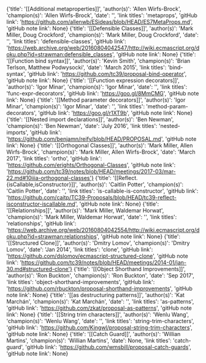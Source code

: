 {'title': '[[Additional metaproperties]]', 'author(s)': 'Allen Wirfs-Brock', 'champion(s)': 'Allen Wirfs-Brock', 'date': '', 'link titles': 'metaprops', 'gitHub link': 'https://github.com/allenwb/ESideas/blob/HEAD/ES7MetaProps.md', 'gitHub note link': None}
{'title': '[[Defensible Classes]]', 'author(s)': 'Mark Miller, Doug Crockford', 'champion(s)': 'Mark Miller, Doug Crockford', 'date': '', 'link titles': 'defensible-classes', 'gitHub link': 'https://web.archive.org/web/20160804042547/http://wiki.ecmascript.org/doku.php?id=strawman:defensible_classes', 'gitHub note link': None}
{'title': '[[Function bind syntax]]', 'author(s)': 'Kevin Smith', 'champion(s)': 'Brian Terlson, Matthew Podwysocki', 'date': 'March 2015', 'link titles': 'bind-syntax', 'gitHub link': 'https://github.com/tc39/proposal-bind-operator', 'gitHub note link': None}
{'title': '[[Function expression decorators]]', 'author(s)': 'Igor Minar', 'champion(s)': 'Igor Minar', 'date': '', 'link titles': 'func-expr-decorators', 'gitHub link': 'https://goo.gl/8MmCMG', 'gitHub note link': None}
{'title': '[[Method parameter decorators]]', 'author(s)': 'Igor Minar', 'champion(s)': 'Igor Minar', 'date': '', 'link titles': 'method-param-decorators', 'gitHub link': 'https://goo.gl/r1XT9b', 'gitHub note link': None}
{'title': '[[Nested import declarations]]', 'author(s)': 'Ben Newman', 'champion(s)': 'Ben Newman', 'date': 'July 2016', 'link titles': 'nested-imports', 'gitHub link': 'https://github.com/benjamn/reify/blob/HEAD/PROPOSAL.md', 'gitHub note link': None}
{'title': '[[Orthogonal Classes]]', 'author(s)': 'Mark Miller, Allen Wirfs-Brock', 'champion(s)': 'Mark Miller, Allen Wirfs-Brock', 'date': 'March 2017', 'link titles': 'ortho', 'gitHub link': 'https://github.com/erights/Orthogonal-Classes', 'gitHub note link': 'https://github.com/tc39/notes/blob/HEAD/meetings/2017-03/mar-22.md#10iiia-orthogonal-classes'}
{'title': '[[Reflect.{isCallable,isConstructor}]]', 'author(s)': 'Caitlin Potter', 'champion(s)': 'Caitlin Potter', 'date': '', 'link titles': 'is-callable-is-constructor', 'gitHub link': 'https://github.com/caitp/TC39-Proposals/blob/HEAD/tc39-reflect-isconstructor-iscallable.md', 'gitHub note link': None}
{'title': '[[Relationships]]', 'author(s)': 'Mark Miller, Waldemar Horwat', 'champion(s)': 'Mark Miller, Waldemar Horwat', 'date': '', 'link titles': 'relationships', 'gitHub link': 'https://web.archive.org/web/20160804042554/http://wiki.ecmascript.org/doku.php?id=strawman:relationships', 'gitHub note link': None}
{'title': '[[Structured Clone]]', 'author(s)': 'Dmitry Lomov', 'champion(s)': 'Dmitry Lomov', 'date': 'Jan 2014', 'link titles': 'clone', 'gitHub link': 'https://github.com/dslomov/ecmascript-structured-clone', 'gitHub note link': 'https://github.com/tc39/notes/blob/HEAD/meetings/2014-01/jan-30.md#structured-clone'}
{'title': '[[Object Shorthand Improvements]]', 'author(s)': 'Ron Buckton', 'champion(s)': 'Ron Buckton', 'date': 'Sep 2017', 'link titles': 'object-shorthand-improvements', 'gitHub link': 'https://github.com/rbuckton/proposal-shorthand-improvements', 'gitHub note link': None}
{'title': '[[as destructuring patterns]]', 'author(s)': 'Kat Marchán', 'champion(s)': 'Kat Marchán', 'date': '', 'link titles': 'as-patterns', 'gitHub link': 'https://github.com/zkat/proposal-as-patterns', 'gitHub note link': None}
{'title': '[[String trim characters]]', 'author(s)': 'Wenlu Wang', 'champion(s)': 'Wenlu Wang', 'date': '', 'link titles': 'string-trim-characters', 'gitHub link': 'https://github.com/Kingwl/proposal-string-trim-characters', 'gitHub note link': None}
{'title': '[[Catch Guard]]', 'author(s)': 'Willian Martins', 'champion(s)': 'Willian Martins', 'date': None, 'link titles': 'catch-guard', 'gitHub link': 'https://github.com/wmsbill/proposal-catch-guards', 'gitHub note link': None}